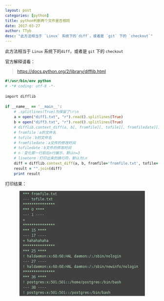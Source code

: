 ```yaml
---
layout: post
categories: [python]
title: python判断两个文件是否相同
date: 2017-03-27
author: TTyb
desc: "此方法相当于 `Linux` 系统下的`diff`，或者是 `git` 下的 `checkout`"
---
```


此方法相当于 `Linux` 系统下的`diff`，或者是 `git` 下的 `checkout`

官方解释请看：

> https://docs.python.org/2/library/difflib.html

~~~ruby
#!/usr/bin/env python
# -*# coding: utf-8 -*-

import difflib

if __name__ == '__main__':
    # .splitlines(True)为保留了\r\n
    a = open("diff1.txt", "r").read().splitlines(True)
    b = open("diff3.txt", "r").read().splitlines(True)
    # difflib.context_diff(a, b[, fromfile][, tofile][, fromfiledate][, tofiledate][, n][, lineterm])
    # fromfile：a的文件名
    # tofile：b的文件名
    # fromfiledate：a文件的修改时间
    # tofiledate：b文件的修改时间
    # n：变化那一行前后n行展示，默认n=3
    # lineterm：打印出来的换行符，默认为\n
    diff = difflib.context_diff(a, b, fromfile='fromfile.txt', tofile='tofile.txt', n=0, lineterm="\n")
    result = "".join(diff)
    print result
~~~

打印结果：

<p style="text-align:center"><img src="/static/postimage/python/difflib/996148-20170327174012826-519490919.png"/></p>